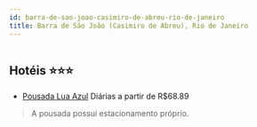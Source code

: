 ```yaml
---
id: barra-de-sao-joao-casimiro-de-abreu-rio-de-janeiro
title: Barra de São João (Casimiro de Abreu), Rio de Janeiro
---
```


<center><img src="https://static.hotelurbano.com/reservas/prod0/11/11352/5b8940983f242_pousada-lua-azul.PNG" alt="" /></center>


## Hotéis ⭐️⭐️⭐️

-    [Pousada Lua Azul](https://www.hurb.com/aud/https://www.hurb.com/hoteis/barra-de-sao-joao-casimiro-de-abreu/pousada-lua-azul-11352?cmp=18055) Diárias a partir de R$68.89
   > A pousada possui estacionamento próprio.
